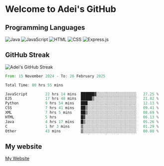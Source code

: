 # Welcome to Adei's GitHub

## Programming Languages
![Java](https://img.shields.io/badge/Java-007396?style=flat-square&logo=java&logoColor=white)
![JavaScript](https://img.shields.io/badge/JavaScript-F7DF1E?style=flat-square&logo=javascript&logoColor=black)
![HTML](https://img.shields.io/badge/HTML-E34F26?style=flat-square&logo=html5&logoColor=white)
![CSS](https://img.shields.io/badge/CSS-1572B6?style=flat-square&logo=css3&logoColor=white)
![Express.js](https://img.shields.io/badge/Express.js-000000?style=flat-square&logo=express&logoColor=white)


## GitHub Streak
![Adei's GitHub Streak](https://github-readme-streak-stats.herokuapp.com/?user=AdeiTamayo&hide_border=true)

<!--START_SECTION:waka-->

```rust
From: 15 November 2024 - To: 26 February 2025

Total Time: 80 hrs 55 mins

JavaScript        22 hrs 14 mins  ██████▓░░░░░░░░░░░░░░░░░░   27.25 %
EJS               17 hrs 48 mins  █████▒░░░░░░░░░░░░░░░░░░░   21.82 %
Python            9 hrs 54 mins   ███░░░░░░░░░░░░░░░░░░░░░░   12.13 %
CSS               7 hrs 41 mins   ██▒░░░░░░░░░░░░░░░░░░░░░░   09.41 %
XML               7 hrs 5 mins    ██▒░░░░░░░░░░░░░░░░░░░░░░   08.69 %
HTML              5 hrs           █▓░░░░░░░░░░░░░░░░░░░░░░░   06.13 %
Java              4 hrs 17 mins   █▒░░░░░░░░░░░░░░░░░░░░░░░   05.26 %
C                 1 hr 3 mins     ▒░░░░░░░░░░░░░░░░░░░░░░░░   01.29 %
Other             43 mins         ▒░░░░░░░░░░░░░░░░░░░░░░░░   00.88 %
```

<!--END_SECTION:waka-->

## My website
[My Website](https://adei.eus)


